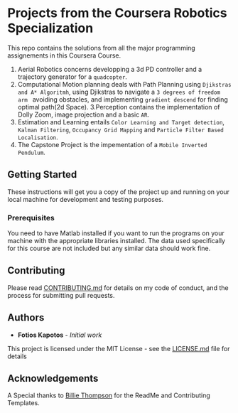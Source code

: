 # Projects from the Coursera Robotics Specialization

This repo contains the solutions from all the major programming assignements in this Coursera Course.
1. Aerial Robotics concerns developping a 3d PD controller and a trajectory generator for a `quadcopter`.
2. Computational Motion planning deals with Path Planning using `Djikstras and A* Algoritmh`, using Djikstras to navigate a `3 degrees of freedom arm ` avoiding obstacles, and implementing `gradient descend` for finding optimal path(2d Space).
3.Perception contains the implementation of Dolly Zoom, image projection and a basic `AR`.
4. Estimation and Learning entails `Color Learning and Target detection`, `Kalman Filtering`, `Occupancy Grid Mapping` and `Particle Filter Based Localisation`.
5. The Capstone Project is the impementation of a `Mobile Inverted Pendulum`. 

## Getting Started

These instructions will get you a copy of the project up and running on your local machine for development and testing purposes.

### Prerequisites

You need to have Matlab installed if you want to run the programs on your machine  with the appropriate libraries installed. The data used specifically for this course are not included but any similar data should work fine.

## Contributing

Please read [CONTRIBUTING.md](https://github.com/fotisk07/RoboticsSpecialization-UPenn/blob/master/CONTRIBUTING.md) for details on my code of conduct, and the process for submitting pull requests. 

## Authors

* **Fotios Kapotos** - *Initial work* 


This project is licensed under the MIT License - see the [LICENSE.md](https://github.com/fotisk07/RoboticsSpecialization-UPenn/blob/master/LICENSE) file for details

## Acknowledgements
A Special thanks to [Billie Thompson](https://github.com/PurpleBooth) for the ReadMe and Contributing Templates.

